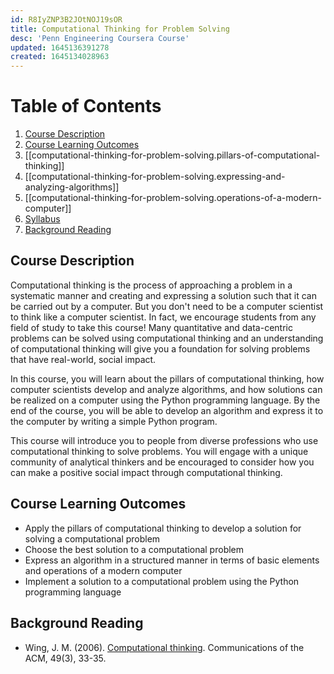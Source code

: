 ```yaml
---
id: R8IyZNP3B2JOtNOJ19sOR
title: Computational Thinking for Problem Solving
desc: 'Penn Engineering Coursera Course'
updated: 1645136391278
created: 1645134028963
---
```


# Table of Contents

1. [Course Description](#course-description)
1. [Course Learning Outcomes](#course-learning-outcomes)
1. [[computational-thinking-for-problem-solving.pillars-of-computational-thinking]]
1. [[computational-thinking-for-problem-solving.expressing-and-analyzing-algorithms]]
1. [[computational-thinking-for-problem-solving.operations-of-a-modern-computer]]
1. [Syllabus](/assets/files/penn-ctfps-syllabus.pdf)
1. [Background Reading](#background-reading)

## Course Description

Computational thinking is the process of approaching a problem in a systematic manner and creating and expressing a solution such that it can be carried out by a computer. But you don't need to be a computer scientist to think like a computer scientist. In fact, we encourage students from any field of study to take this course! Many quantitative and data-centric problems can be solved using computational thinking and an
understanding of computational thinking will give you a foundation for solving problems that have real-world, social impact.

In this course, you will learn about the pillars of computational thinking, how computer scientists develop and analyze algorithms, and how solutions can be realized on a computer using the Python programming language. By the end of the course, you will be able to develop an algorithm and express it to the computer by writing a simple Python program.

This course will introduce you to people from diverse professions who use
computational thinking to solve problems. You will engage with a unique community of analytical thinkers and be encouraged to consider how you can make a positive social impact through computational thinking.

## Course Learning Outcomes

- Apply the pillars of computational thinking to develop a solution for solving a computational problem
- Choose the best solution to a computational problem
- Express an algorithm in a structured manner in terms of basic elements and operations of a modern computer
- Implement a solution to a computational problem using the Python programming language

## Background Reading

- Wing, J. M. (2006). [Computational thinking](/assets/files/Wing_2006_Computational_Thinking.pdf). Communications of the ACM, 49(3), 33-35.
